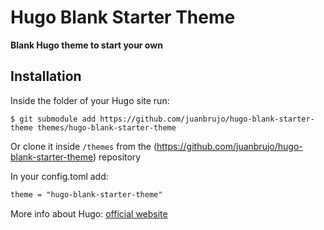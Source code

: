 # Hugo Blank Starter Theme

**Blank Hugo theme to start your own**

## Installation

Inside the folder of your Hugo site run:

```shell
$ git submodule add https://github.com/juanbrujo/hugo-blank-starter-theme themes/hugo-blank-starter-theme
```

Or clone it inside `/themes` from the (https://github.com/juanbrujo/hugo-blank-starter-theme) repository

In your config.toml add:

```markdown
theme = "hugo-blank-starter-theme"
```

More info about Hugo: [official website](https://gohugo.io/)
